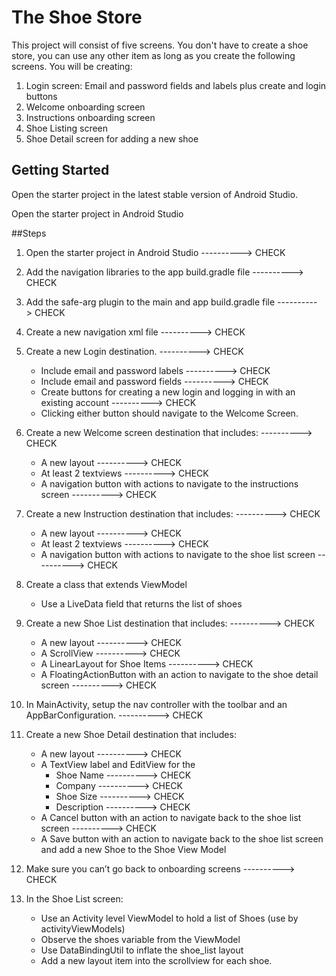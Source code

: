 # The Shoe Store

This project will consist of five screens. You don't have to create a shoe store, you can use any other item as long as you create the following screens. You will be creating:

1. Login screen: Email and password fields and labels plus create and login buttons
2. Welcome onboarding screen
3. Instructions onboarding screen
4. Shoe Listing screen
5. Shoe Detail screen for adding a new shoe

## Getting Started

Open the starter project in the latest stable version of Android Studio.

Open the starter project in Android Studio

##Steps

1. Open the starter project in Android Studio ----------> CHECK

2. Add the navigation libraries to the app build.gradle file ----------> CHECK

3. Add the safe-arg plugin to the main and app build.gradle file ----------> CHECK

4. Create a new navigation xml file ----------> CHECK

5. Create a new Login destination. ----------> CHECK

   * Include email and password labels  ----------> CHECK

   - Include email and password fields ----------> CHECK
   - Create buttons for creating a new login and logging in with an existing account ----------> CHECK
   - Clicking either button should navigate to the Welcome Screen.

6. Create a new Welcome screen destination that includes: ----------> CHECK

   * A new layout ----------> CHECK
   * At least 2 textviews ----------> CHECK
   * A navigation button with actions to navigate to the instructions screen ----------> CHECK

7. Create a new Instruction destination that includes: ----------> CHECK

   * A new layout ----------> CHECK
   * At least 2 textviews ----------> CHECK
   * A navigation button with actions to navigate to the shoe list screen ----------> CHECK

8. Create a class that extends ViewModel

   *  Use a LiveData field that returns the list of shoes

9. Create a new Shoe List destination that includes: ----------> CHECK

   * A new layout ----------> CHECK
   * A ScrollView ----------> CHECK
   * A LinearLayout for Shoe Items ----------> CHECK
   * A FloatingActionButton with an action to navigate to the shoe detail screen ----------> CHECK

10. In MainActivity, setup the nav controller with the toolbar and an AppBarConfiguration. ----------> CHECK

11. Create a new Shoe Detail destination that includes:

    * A new layout ----------> CHECK
    * A TextView label and EditView for the
      * Shoe Name ----------> CHECK
      * Company ----------> CHECK
      * Shoe Size ----------> CHECK
      * Description ----------> CHECK
    * A Cancel button with an action to navigate back to the shoe list screen ----------> CHECK
    * A Save button with an action to navigate back to the shoe list screen and add a new Shoe to the Shoe View Model

12. Make sure you can’t go back to onboarding screens ----------> CHECK

13. In the Shoe List screen:

    * Use an Activity level ViewModel to hold a list of Shoes (use by activityViewModels)
    * Observe the shoes variable from the ViewModel
    * Use DataBindingUtil to inflate the shoe_list layout
    * Add a new layout item into the scrollview for each shoe.